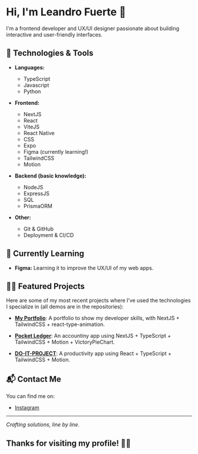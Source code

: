 # Hi, I'm Leandro Fuerte 👋

I'm a frontend developer and UX/UI designer passionate about building interactive and user-friendly interfaces. 

## 🚀 Technologies & Tools

- **Languages:**
  - TypeScript
  - Javascript
  - Python

- **Frontend:**
  - NextJS
  - React
  - ViteJS
  - React Native
  - CSS
  - Expo
  - Figma (currently learning!)
  - TailwindCSS
  - Motion

- **Backend (basic knowledge):**
  - NodeJS
  - ExpressJS
  - SQL
  - PrismaORM

- **Other:**
  - Git & GitHub
  - Deployment & CI/CD

## 🌱 Currently Learning

- **Figma:** Learning it to improve the UX/UI of my web apps.

## 👨‍💻 Featured Projects

Here are some of my most recent projects where I’ve used the technologies I specialize in (all demos are in the repositories):

- [**My Portfolio**](https://github.com/fantasyfuerte/portfolio): A portfolio to show my developer skills, with NextJS + TailwindCSS + react-type-animation.

- [**Pocket Ledger**](https://github.com/fantasyfuerte/pocket-ledger): An accountiny app using NextJS + TypeScript + TailwindCSS + Motion + VictoryPieChart.

- [**DO-IT-PROJECT**](https://github.com/fantasyfuerte/DO-IT-PROJECT): A productivity app using React + TypeScript + TailwindCSS + Motion.



## 📬 Contact Me

You can find me on:

- [Instagram](https://www.instagram.com/fuerte.ts)

---

_Crafting solutions, line by line._

## Thanks for visiting my profile! 👨‍💻

